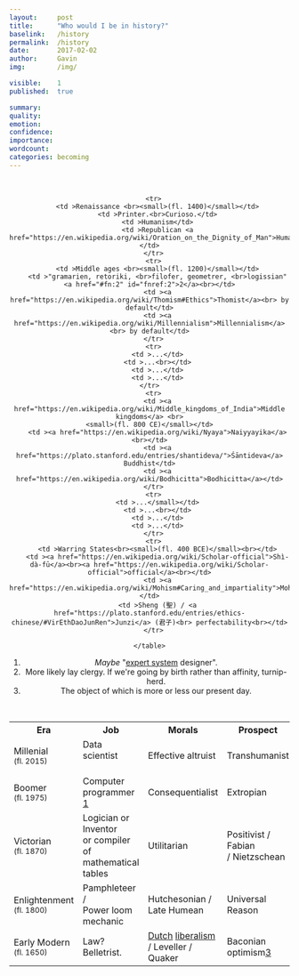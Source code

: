```yaml
---
layout:     post
title:      "Who would I be in history?"
baselink:   /history
permalink:  /history
date:       2017-02-02
author:     Gavin   
img:        /img/

visible:    1
published:  true

summary:    
quality:    
emotion:    
confidence: 
importance: 
wordcount:  
categories: becoming
---
```


<br>
<div align="center">
  <div class="table-wrapper">
    <table>
      <tr>
        <th ><b>Era</b></th>
        <th ><b>Job</b></th>
        <th ><b>Morals</b></th>
        <th ><b>Prospect</b></th>
      </tr>
      <tr>
        <td >Millenial <br><small>(fl. 2015)</small></td>
        <td >Data scientist<br><br></td>
        <td >Effective altruist<br></td>
        <td >Transhumanist</td>
      </tr>
      <tr>
        <td >Boomer<br><small>(fl. 1975)</small><br></td>
        <td >Computer programmer <a href="#fn:1" id="fnref:1">1</a><br></td>
        <td >Consequentialist</td>
        <td >Extropian</td>
      </tr>
      <tr>
        <td >Victorian<br><small>(fl. 1870)</small><br></td>
        <td >Logician or Inventor <br>or compiler of <br>mathematical tables<br></td>
        <td >Utilitarian</td>
        <td >Positivist / Fabian<br> / Nietzschean<br></td>
      </tr>
      <tr>
        <td >Enlightenment<br><small>(fl. 1800)</small></td>
        <td >Pamphleteer /<br>Power loom <br>mechanic<br></td>
        <td >Hutchesonian /<br>Late Humean </td>
        <td >Universal Reason</td>
      </tr>
      <tr>
        <td >Early Modern<br><small>(fl. 1650)</small></td>
        <td >Law?<br>Belletrist.</td>
        <td ><a href="https://en.wikipedia.org/wiki/Tractatus_Theologico-Politicus">Dutch</a> <a href="https://en.wikipedia.org/wiki/Hugo_Grotius">liberalism</a> <br>/ Leveller / Quaker</td>
        <td >Baconian optimism<a href="#fn:3" id="fnref:3">3</a></td>
      </tr>

      <tr>
        <td >Renaissance <br><small>(fl. 1400)</small></td>
        <td >Printer.<br>Curioso.</td>
        <td >Humanism</td>
        <td >Republican <a href="https://en.wikipedia.org/wiki/Oration_on_the_Dignity_of_Man">Humanism</a>.</td>
      </tr>
      <tr>
        <td >Middle ages <br><small>(fl. 1200)</small></td>
        <td >"gramarien, retoriki, <br>filofer, geometrer, <br>logissian" <a href="#fn:2" id="fnref:2">2</a><br></td>
        <td ><a href="https://en.wikipedia.org/wiki/Thomism#Ethics">Thomist</a><br> by default</td>
        <td ><a href="https://en.wikipedia.org/wiki/Millennialism">Millennialism</a><br> by default</td>
      </tr>
      <tr>
        <td >...</td>
        <td >...<br></td>
        <td >...</td>
        <td >...</td>
      </tr>  
      <tr>
        <td ><a href="https://en.wikipedia.org/wiki/Middle_kingdoms_of_India">Middle kingdoms</a> <br>
    <small>(fl. 800 CE)</small></td>
        <td ><a href="https://en.wikipedia.org/wiki/Nyaya">Naiyyayika</a><br></td>
        <td ><a href="https://plato.stanford.edu/entries/shantideva/">Śāntideva</a> Buddhist</td>
        <td ><a href="https://en.wikipedia.org/wiki/Bodhicitta">Bodhicitta</a></td>
      </tr>
      <tr>
        <td >...</small></td>
        <td >...<br></td>
        <td >...</td>
        <td >...</td>
      </tr>
      <tr>
        <td >Warring States<br><small>(fl. 400 BCE)</small><br></td>
        <td ><a href="https://en.wikipedia.org/wiki/Scholar-official">Shì-dà-fū</a><br><a href="https://en.wikipedia.org/wiki/Scholar-official">official</a><br></td>
        <td ><a href="https://en.wikipedia.org/wiki/Mohism#Caring_and_impartiality">Mohist</a></td>
        <td >Sheng (聖) / <a href="https://plato.stanford.edu/entries/ethics-chinese/#VirEthDaoJunRen">Junzi</a> (君子)<br> perfectability<br></td>
      </tr>
        
    </table>
  </div>

</div>

<div class="footnotes">

<ol>
    <!-- 1 -->
  <li class="footnote" id="fn:1">
    <i>Maybe</i> "<a href="https://en.wikipedia.org/wiki/Expert_system">expert system</a> designer".
  </li>

  <li class="footnote" id="fn:2">
    More likely lay clergy. If we're going by birth rather than affinity, turnip-herd.
  </li>

  <li class="footnote" id="fn:3">
    The object of which is more or less our present day.
  </li>

</ol>

</div>

<br>
